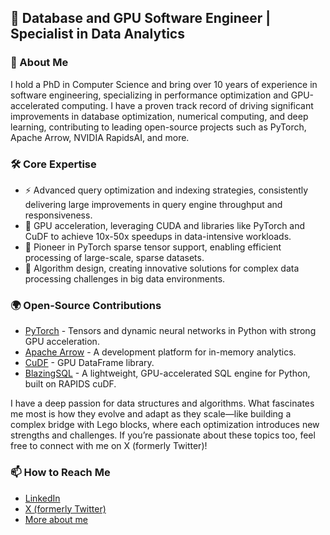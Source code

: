 ## 🚀 Database and GPU Software Engineer | Specialist in Data Analytics 

### 👋 About Me

I hold a PhD in Computer Science and bring over 10 years of experience in software engineering, specializing in performance optimization and GPU-accelerated computing. I have a proven track record of driving significant improvements in database optimization, numerical computing, and deep learning, contributing to leading open-source projects such as PyTorch, Apache Arrow, NVIDIA RapidsAI, and more.

### 🛠 Core Expertise

- ⚡ Advanced query optimization and indexing strategies, consistently delivering large improvements in query engine throughput and responsiveness.
- 🎯 GPU acceleration, leveraging CUDA and libraries like PyTorch and CuDF to achieve 10x-50x speedups in data-intensive workloads.
- 🔧 Pioneer in PyTorch sparse tensor support, enabling efficient processing of large-scale, sparse datasets.
- 🧠 Algorithm design, creating innovative solutions for complex data processing challenges in big data environments.

### 🌍 Open-Source Contributions 

- [PyTorch](http://github.com/pytorch) - Tensors and dynamic neural networks in Python with strong GPU acceleration.
- [Apache Arrow](http://github.com/apache/arrow) - A development platform for in-memory analytics.
- [CuDF](https://github.com/rapidsai/cudf) - GPU DataFrame library.
- [BlazingSQL](https://github.com/blazingdb/blazingsql) - A lightweight, GPU-accelerated SQL engine for Python, built on RAPIDS cuDF.

I have a deep passion for data structures and algorithms. What fascinates me most is how they evolve and adapt as they scale—like building a complex bridge with Lego blocks, where each optimization introduces new strengths and challenges. If you’re passionate about these topics too, feel free to connect with me on X (formerly Twitter)!

### 📫 How to Reach Me

- [LinkedIn](https://www.linkedin.com/in/aocsa/)
- [X (formerly Twitter)](https://twitter.com/aocsa)
- [More about me](https://linktr.ee/aocsa)

<!--
Fun facts:

I have completed AoC 2019, AoC 2020

- 🔭 I’m currently working with Data and GPUs
- 🌱 I’m currently learning Rust 
- 👯 I’m looking to collaborate on open-source projects related to pandas or numpy. 
- 🤔 I’m looking for help with ...
- 💬 Ask me about ...
- 📫 How to reach me: ...
- 😄 Pronouns: ...
- ⚡ Fun fact: ...


-->
